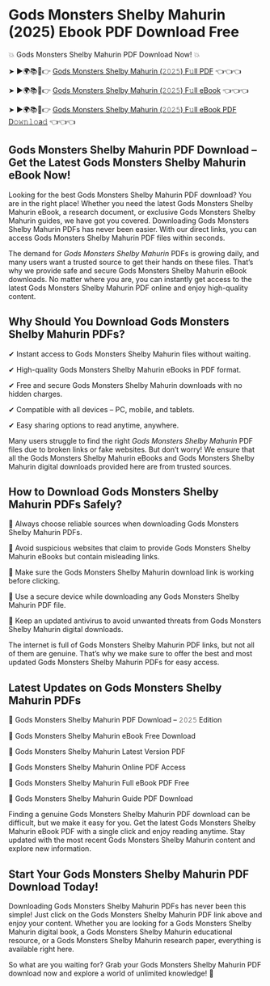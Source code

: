 # Gods Monsters Shelby Mahurin (2025) Ebook PDF Download Free

💥 Gods Monsters Shelby Mahurin PDF Download Now! 💥

➤ ►🌍📚📱👉 [Gods Monsters Shelby Mahurin (𝟸𝟶𝟸𝟻) F𝚞ll PDF](https://getpdf.xyz/gods-monsters-shelby-mahurin) 👈👈👈


➤ ►🌍📚📱👉 [Gods Monsters Shelby Mahurin (𝟸𝟶𝟸𝟻) F𝚞ll eBook](https://getpdf.xyz/gods-monsters-shelby-mahurin) 👈👈👈


➤ ►🌍📚📱👉 [Gods Monsters Shelby Mahurin (𝟸𝟶𝟸𝟻) F𝚞ll eBook PDF D𝚘𝚠𝚗𝚕𝚘a𝚍](https://getpdf.xyz/gods-monsters-shelby-mahurin) 👈👈👈


## Gods Monsters Shelby Mahurin PDF Download – Get the Latest Gods Monsters Shelby Mahurin eBook Now!

Looking for the best Gods Monsters Shelby Mahurin PDF download? You are in the right place! Whether you need the latest Gods Monsters Shelby Mahurin eBook, a research document, or exclusive Gods Monsters Shelby Mahurin guides, we have got you covered. Downloading Gods Monsters Shelby Mahurin PDFs has never been easier. With our direct links, you can access Gods Monsters Shelby Mahurin PDF files within seconds.

The demand for *Gods Monsters Shelby Mahurin* PDFs is growing daily, and many users want a trusted source to get their hands on these files. That’s why we provide safe and secure Gods Monsters Shelby Mahurin eBook downloads. No matter where you are, you can instantly get access to the latest Gods Monsters Shelby Mahurin PDF online and enjoy high-quality content.

## Why Should You Download Gods Monsters Shelby Mahurin PDFs?

✔ Instant access to Gods Monsters Shelby Mahurin files without waiting.

✔ High-quality Gods Monsters Shelby Mahurin eBooks in PDF format.

✔ Free and secure Gods Monsters Shelby Mahurin downloads with no hidden charges.

✔ Compatible with all devices – PC, mobile, and tablets.

✔ Easy sharing options to read anytime, anywhere.

Many users struggle to find the right *Gods Monsters Shelby Mahurin* PDF files due to broken links or fake websites. But don’t worry! We ensure that all the Gods Monsters Shelby Mahurin eBooks and Gods Monsters Shelby Mahurin digital downloads provided here are from trusted sources.

## How to Download Gods Monsters Shelby Mahurin PDFs Safely?

📌 Always choose reliable sources when downloading Gods Monsters Shelby Mahurin PDFs.

📌 Avoid suspicious websites that claim to provide Gods Monsters Shelby Mahurin eBooks but contain misleading links.

📌 Make sure the Gods Monsters Shelby Mahurin download link is working before clicking.

📌 Use a secure device while downloading any Gods Monsters Shelby Mahurin PDF file.

📌 Keep an updated antivirus to avoid unwanted threats from Gods Monsters Shelby Mahurin digital downloads.

The internet is full of Gods Monsters Shelby Mahurin PDF links, but not all of them are genuine. That’s why we make sure to offer the best and most updated Gods Monsters Shelby Mahurin PDFs for easy access.

## Latest Updates on Gods Monsters Shelby Mahurin PDFs

🔹 Gods Monsters Shelby Mahurin PDF Download – 𝟸𝟶𝟸𝟻 Edition

🔹 Gods Monsters Shelby Mahurin eBook Free Download

🔹 Gods Monsters Shelby Mahurin Latest Version PDF

🔹 Gods Monsters Shelby Mahurin Online PDF Access

🔹 Gods Monsters Shelby Mahurin Full eBook PDF Free

🔹 Gods Monsters Shelby Mahurin Guide PDF Download

Finding a genuine Gods Monsters Shelby Mahurin PDF download can be difficult, but we make it easy for you. Get the latest Gods Monsters Shelby Mahurin eBook PDF with a single click and enjoy reading anytime. Stay updated with the most recent Gods Monsters Shelby Mahurin content and explore new information.

## Start Your Gods Monsters Shelby Mahurin PDF Download Today!

Downloading Gods Monsters Shelby Mahurin PDFs has never been this simple! Just click on the Gods Monsters Shelby Mahurin PDF link above and enjoy your content. Whether you are looking for a Gods Monsters Shelby Mahurin digital book, a Gods Monsters Shelby Mahurin educational resource, or a Gods Monsters Shelby Mahurin research paper, everything is available right here.

So what are you waiting for? Grab your Gods Monsters Shelby Mahurin PDF download now and explore a world of unlimited knowledge! 🚀